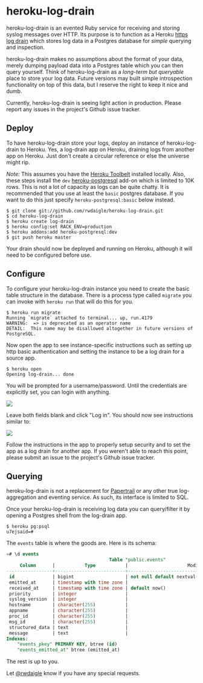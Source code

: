 # heroku-log-drain

heroku-log-drain is an evented Ruby service for receiving and storing syslog messages over HTTP. Its purpose is
to function as a Heroku [https log drain](https://devcenter.heroku.com/articles/labs-https-drains) which stores log data
in a Postgres database for *simple* querying and inspection.

heroku-log-drain makes no assumptions about the format of your data, merely dumping payload data into a Postgres table
which you can then query yourself. Think of heroku-log-drain as a *long-term but queryable* place to store your log data.
Future versions may built simple introspection functionality on top of this data, but I reserve the right to keep it nice
and dumb.

Currently, heroku-log-drain is seeing light action in production. Please report any issues in the project's
Github issue tracker.

## Deploy

To have heroku-log-drain store your logs, deploy an instance of heroku-log-drain to Heroku. Yes, a log-drain app on Heroku, draining logs from another app on Heroku. Just don't create a circular reference or else the universe might rip.

*Note:* This assumes you have the [Heroku Toolbelt](https://toolbelt.heroku.com/) installed locally.
Also, these steps install the `dev` [heroku-postgresql](https://addons.heroku.com/heroku-postgresql) add-on which
is limited to 10K rows. This is not a lot of capacity as logs can be quite chatty. It is recommended that you use at least
the `basic` postgres database. If you want to do this just specify `heroku-postgresql:basic` below instead.

```term
$ git clone git://github.com/rwdaigle/heroku-log-drain.git
$ cd heroku-log-drain
$ heroku create log-drain
$ heroku config:set RACK_ENV=production
$ heroku addons:add heroku-postgresql:dev
$ git push heroku master
```
Your drain should now be deployed and running on Heroku, although it will need to be configured before use.

## Configure

To configure your heroku-log-drain instance you need to create the basic table structure in the database.
There is a process type called `migrate` you can invoke with `heroku run` that will do this for you.

```term
$ heroku run migrate
Running `migrate` attached to terminal... up, run.4179
WARNING:  => is deprecated as an operator name
DETAIL:  This name may be disallowed altogether in future versions of PostgreSQL.
```

Now open the app to see instance-specific instructions such as setting up http basic authentication and
setting the instance to be a log drain for a source app.

```term
$ heroku open
Opening log-drain... done
```

You will be prompted for a username/password. Until the credentials are explicitly set, you can login
with anything.

![](http://f.cl.ly/items/2I3T1V271C3m2H39171F/Image%202012-12-14%20at%207.28.36%20PM.png)

Leave both fields blank and click "Log in". You should now see instructions similar to:

![](http://f.cl.ly/items/3Q3V2m0Z1S1R032d2F1N/Image%202012-12-14%20at%208.17.24%20PM.png)

Follow the instructions in the app to properly setup security and to set the app as a log drain
for another app. If you weren't able to reach this point, please submit an issue to the project's
Github issue tracker.

## Querying

heroku-log-drain is not a replacement for [Papertrail](https://addons.heroku.com/papertrail) or
any other true log-aggregation and eventing service. As such, its interface is limited to SQL.

Once your heroku-log-drain is receiving log data you can query/filter it by opening a Postgres shell from
the log-drain app.

```term
$ heroku pg:psql
u7ejsaid=#
```

The `events` table is where the goods are. Here is its schema:

```sql
=# \d events
                                      Table "public.events"
     Column      |           Type           |                      Modifiers                      
-----------------+--------------------------+-----------------------------------------------------
 id              | bigint                   | not null default nextval('events_id_seq'::regclass)
 emitted_at      | timestamp with time zone | 
 received_at     | timestamp with time zone | default now()
 priority        | integer                  | 
 syslog_version  | integer                  | 
 hostname        | character(255)           | 
 appname         | character(255)           | 
 proc_id         | character(255)           | 
 msg_id          | character(255)           | 
 structured_data | text                     | 
 message         | text                     | 
Indexes:
    "events_pkey" PRIMARY KEY, btree (id)
    "events_emitted_at" btree (emitted_at)
```

The rest is up to you.

Let [@rwdaigle](https://twitter.com/rwdaigle) know if you have any special requests.